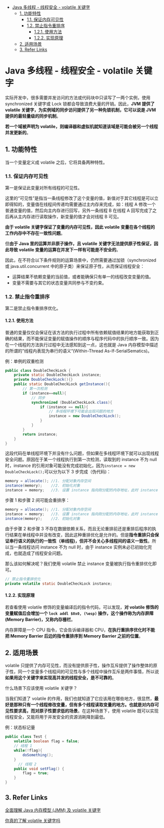
- [Java 多线程 - 线程安全 - volatile 关键字](#java-多线程---线程安全---volatile-关键字)
    - [1. 功能特性](#1-功能特性)
        - [1.1. 保证内存可见性](#11-保证内存可见性)
        - [1.2. 禁止指令重排序](#12-禁止指令重排序)
            - [1.2.1. 使用方法](#121-使用方法)
            - [1.2.2. 实现原理](#122-实现原理)
    - [2. 适用场景](#2-适用场景)
    - [3. Refer Links](#3-refer-links)

# Java 多线程 - 线程安全 - volatile 关键字

实际开发中，很多需要并发访问的方法或代码块中只读写了一两个实例，使用 synchronized 关键字或 Lock 锁都会导致浪费大量的开销。因此，**JVM 提供了 volatile 关键字，为实例域的同步访问提供了另一种免锁机制，它可以说是 JVM 提供的最轻量级的同步机制**。

**若一个域被声明为 volatile，则编译器和虚拟机就知道该域是可能会被另一个线程并发更新的**。

## 1. 功能特性

当一个变量定义成 volatile 之后，它将具备两种特性。

### 1.1. 保证内存可见性

第一是保证此变量对所有线程的可见性。

这里的“可见性”是指当一条线程修改了这个变量的值，新值对于其它线程是可以立即得知的，变量值在线程间传递均需要通过主内存来完成，如：线程 A 修改一个普通变量的值，然后向主内存进行回写，另外一条线程 B 在线程 A 回写完成了之后再从主内存进行读取操作，新变量的值才会对线程 B 可见。

**由于 volatile 关键字保证了变量的内存可见性，因此 volatile 变量在各个线程的工作内存中不存在一致性问题**。

但**由于 Java 里的运算并非原子操作，且 volatile 关键字无法提供原子性保证，因此导致 volatile 变量的运算在并发下一样有可能是不安全的**。

因此，在不符合以下条件规则的运算场景中，仍然需要通过加锁（synchronized 或 java.util.concurrent 中的原子类）来保证原子性，从而保证线程安全：
- 运算结果不依赖变量的当前值，或者能确保只有单一的线程改变变量的值。
- 变量不需要与其它的状态变量共同参与不变约束。

### 1.2. 禁止指令重排序

第二是禁止指令重排序优化。

#### 1.2.1. 使用方法

普通的变量仅仅会保证在该方法的执行过程中所有依赖赋值结果的地方能获取到正确的结果，而不能保证变量的赋值操作的顺序与程序代码中的执行顺序一致。因为在一个线程的方法执行过程中无法感知到这一点，这也就是 Java 内存模型中描述的所谓的”线程内表现为串行的语义“(Within-Thread As-If-SerialSematics)。

例：单例的双重检测
```java
public class DoubleCheckLock {
    private static DoubleCheckLock instance;
    private DoubleCheckLock(){}
    public static DoubleCheckLock getInstance(){
        // 第一次检测
        if (instance==null){
            // 同步
            synchronized (DoubleCheckLock.class){
                if (instance == null){
                    // 多线程环境下可能会出现问题的地方
                    instance = new DoubleCheckLock();
                }
            }
        }
        return instance;
    }
}
```
这段代码在单线程环境下并没有什么问题，但如果在多线程环境下就可以出现线程安全问题。原因在于某一个线程执行到第一次检测，读取到的 instance 不为 null 时，instance 的引用对象可能没有完成初始化，因为`instance = new DoubleCheckLock();`可以分为以下 3 步完成（伪代码)：
```java
memory = allocate(); //1. 分配对象内存空间
instance(memory);    //2. 初始化对象
instance = memory;   //3. 设置 instance 指向刚分配的内存地址，此时 instance！=null
```
步骤 1 和步骤 2 间可能会重排序：
```java
memory = allocate(); //1. 分配对象内存空间
instance = memory;   //3. 设置 instance 指向刚分配的内存地址，此时 instance！=null，但是对象还没有初始化完成！
instance(memory);    //2. 初始化对象
```
由于步骤 2 和步骤 3 不存在数据依赖关系，而且无论重排前还是重排后程序的执行结果在单线程中并没有改变，因此这种重排优化是允许的。但是**指令重排只会保证串行语义的执行的一致性（单线程)，但并不会关心多线程间的语义一致性**。所以当一条线程访问 instance 不为 null 时，由于 instance 实例未必已初始化完成，也就造成了线程安全问题。

那么该如何解决呢？我们使用 volatile 禁止 instance 变量被执行指令重排优化即可。
```java
// 禁止指令重排优化
private volatile static DoubleCheckLock instance;
```

#### 1.2.2. 实现原理

若查看使用 volatile 修饰的变量编译后的指令代码，可以发现，**对 volatile 修饰的变量赋值后会增加一个 `lock addl $0x0, (%esp)` 操作，这个操作称为内存屏障 (Memory Barrier)，又称内存栅栏**。

内存屏障是一个 CPU 指令，它会告诉编译器和 CPU，**在执行重排序优化时不能把 Memory Barrier 后边的指令重排序到 Memory Barrier 之前的位置**。

## 2. 适用场景

volatile 只提供了内存可见性，而没有提供原子性，操作互斥提供了操作整体的原子性，同一个变量多个线程间的可见性与多个线程中操作互斥是两件事情，所以说**如果用这个关键字来实现高并发的线程安全，是不可靠的**。

什么场景下应该使用 volatile 关键字？

当我们知道了 volatile 的作用，我们也就知道了它应该用在哪些地方，很显然，**最好是那种只有一个线程修改变量，但有多个线程读取变量的地方。也就是对内存可见性要求高，而对原子性要求低的场景**。在这种场景下，使用 volatile 既可以实现线程安全，又能将用于并发安全的资源消耗降到最低。

例：状态标记量
```java
public class Test {
    volatile boolean flag = false;
    // 线程 1
    while(!flag){
        doSomething();
    }
      // 线程 2
    public void setFlag() {
        flag = true;
    }
}
```

## 3. Refer Links

[全面理解 Java 内存模型 (JMM) 及 volatile 关键字](https://blog.csdn.net/javazejian/article/details/72772461)

[你真的了解 volatile 关键字吗](https://www.jianshu.com/p/7798161d7472)